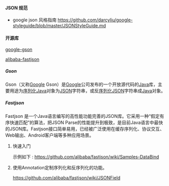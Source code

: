 #### JSON 规范

- google json 风格指南 <https://github.com/darcyliu/google-styleguide/blob/master/JSONStyleGuide.md>

#### 开源库 

[google-gson](https://github.com/google/gson)

[alibaba-fastjson](https://github.com/alibaba/fastjson)

##### Gson

Gson（又称[Google](https://zh.wikipedia.org/wiki/Google) Gson）是[Google](https://zh.wikipedia.org/wiki/Google)公司发布的一个开放源代码的[Java](https://zh.wikipedia.org/wiki/Java)库，主要用途为[序列化](https://zh.wikipedia.org/wiki/%E5%BA%8F%E5%88%97%E5%8C%96)[Java](https://zh.wikipedia.org/wiki/Java)对象为[JSON](https://zh.wikipedia.org/wiki/JSON)字符串，或反[序列化](https://zh.wikipedia.org/wiki/%E5%BA%8F%E5%88%97%E5%8C%96)[JSON](https://zh.wikipedia.org/wiki/JSON)字符串成[Java](https://zh.wikipedia.org/wiki/Java)对象。

##### Fastjson

Fastjson 是一个Java语言编写的高性能功能完善的JSON库。它采用一种“假定有序快速匹配”的算法，把JSON Parse的性能提升到极致，是目前Java语言中最快的JSON库。Fastjson接口简单易用，已经被广泛使用在缓存序列化、协议交互、Web输出、Android客户端等多种应用场景。

1. 快速入门

   示例如下 : <https://github.com/alibaba/fastjson/wiki/Samples-DataBind>


2. 使用Annotation定制序列化和反序列化的功能。     

   <https://github.com/alibaba/fastjson/wiki/JSONField>